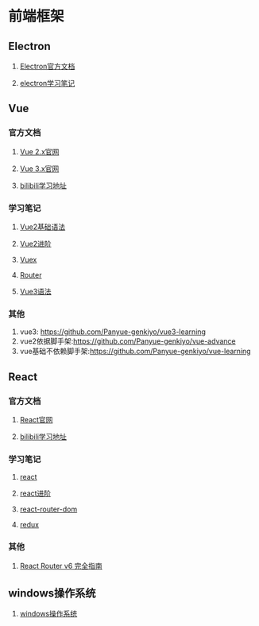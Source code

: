 # 前端框架

## Electron

1. [Electron官方文档](https://www.electronjs.org/zh/docs/latest/)

2. [electron学习笔记](./doc/electron.md)

## Vue

### 官方文档

1. [Vue 2.x官网](https://v2.cn.vuejs.org/v2/guide/instance.html)

2. [Vue 3.x官网](https://vuejs.org/guide/introduction.html)

3. [bilibili学习地址](https://www.bilibili.com/video/BV1Zy4y1K7SH/?vd_source=8fa24a57424dd09a051454dd9cdf118f)

### 学习笔记

1. [Vue2基础语法](./doc/Vue2基础语法.md)

2. [Vue2进阶](./doc/Vue2进阶.md)

3. [Vuex](./doc/Vuex.md)

4. [Router](./doc/vue-Router.md)

5. [Vue3语法](./doc/Vue3语法.md)

### 其他

1. vue3: https://github.com/Panyue-genkiyo/vue3-learning
2. vue2依据脚手架:https://github.com/Panyue-genkiyo/vue-advance
3. vue基础不依赖脚手架:https://github.com/Panyue-genkiyo/vue-learning

## React

### 官方文档

1. [React官网](https://zh-hans.react.dev/learn#)

2. [bilibili学习地址](https://www.bilibili.com/video/BV1wy4y1D7JT/?vd_source=8fa24a57424dd09a051454dd9cdf118f)

### 学习笔记

1. [react](./doc/react.md)

2. [react进阶](./doc/react进阶.md)

3. [react-router-dom](./doc/react-router-dom.md)

4. [redux](./doc/react-redux.md)

### 其他

1. [React Router v6 完全指南](https://juejin.cn/post/7187199524903845946)

## windows操作系统

1. [windows操作系统](https://www.bilibili.com/video/BV1bS421R74D?spm_id_from=333.788.player.switch&vd_source=8fa24a57424dd09a051454dd9cdf118f)